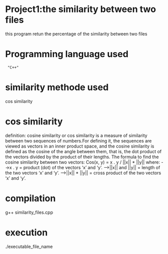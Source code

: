 # Project1:the similarity between two files
this program retun the percentage of the similarity between two files
# Programming language used
     "C++"
# similarity methode used
cos similarity
# cos similarity
definition:
     cosine similarity or cos similarity is a measure of similarity between two sequences of numbers.For defining it, the sequences are viewed as vectors in an inner product space, and the cosine similarity is defined as the cosine of the angle between them, that is, the dot product of the vectors divided by the product of their lengths.
 The formula to find the cosine similarity between two vectors:
     Cos(x, y) = x . y / ||x|| * ||y||
   where:
 -->x . y = product (dot) of the vectors ‘x’ and ‘y’.
 -->||x|| and ||y|| = length of the two vectors ‘x’ and ‘y’.
 -->||x|| * ||y|| = cross product of the two vectors ‘x’ and ‘y’.
 # compilation
 g++ similarity_files.cpp
 # execution
 ./executable_file_name
